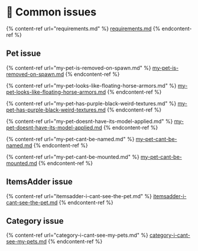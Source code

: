 # 🔴 Common issues

{% content-ref url="requirements.md" %}
[requirements.md](requirements.md)
{% endcontent-ref %}

## Pet issue

{% content-ref url="my-pet-is-removed-on-spawn.md" %}
[my-pet-is-removed-on-spawn.md](my-pet-is-removed-on-spawn.md)
{% endcontent-ref %}

{% content-ref url="my-pet-looks-like-floating-horse-armors.md" %}
[my-pet-looks-like-floating-horse-armors.md](my-pet-looks-like-floating-horse-armors.md)
{% endcontent-ref %}

{% content-ref url="my-pet-has-purple-black-weird-textures.md" %}
[my-pet-has-purple-black-weird-textures.md](my-pet-has-purple-black-weird-textures.md)
{% endcontent-ref %}

{% content-ref url="my-pet-doesnt-have-its-model-applied.md" %}
[my-pet-doesnt-have-its-model-applied.md](my-pet-doesnt-have-its-model-applied.md)
{% endcontent-ref %}

{% content-ref url="my-pet-cant-be-named.md" %}
[my-pet-cant-be-named.md](my-pet-cant-be-named.md)
{% endcontent-ref %}

{% content-ref url="my-pet-cant-be-mounted.md" %}
[my-pet-cant-be-mounted.md](my-pet-cant-be-mounted.md)
{% endcontent-ref %}

## ItemsAdder issue

{% content-ref url="itemsadder-i-cant-see-the-pet.md" %}
[itemsadder-i-cant-see-the-pet.md](itemsadder-i-cant-see-the-pet.md)
{% endcontent-ref %}

## Category issue

{% content-ref url="category-i-cant-see-my-pets.md" %}
[category-i-cant-see-my-pets.md](category-i-cant-see-my-pets.md)
{% endcontent-ref %}
